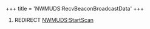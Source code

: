 +++
title = 'NWMUDS:RecvBeaconBroadcastData'
+++

1.  REDIRECT [NWMUDS:StartScan](NWMUDS:StartScan "wikilink")
